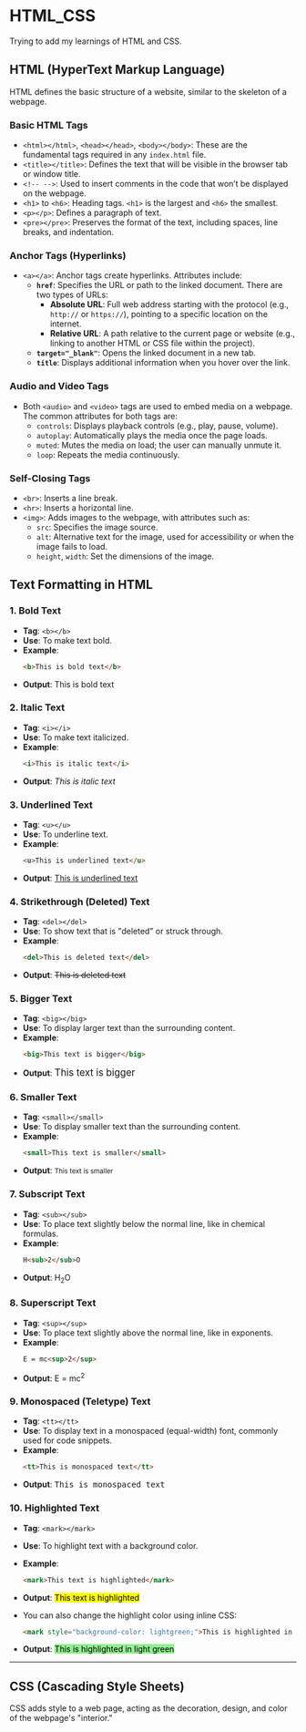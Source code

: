 # HTML_CSS
Trying to add my learnings of HTML and CSS.

## **HTML (HyperText Markup Language)** 
HTML defines the basic structure of a website, similar to the skeleton of a webpage.

### Basic HTML Tags
- `<html></html>`, `<head></head>`, `<body></body>`: These are the fundamental tags required in any `index.html` file.
- `<title></title>`: Defines the text that will be visible in the browser tab or window title.
- `<!-- -->`: Used to insert comments in the code that won’t be displayed on the webpage.
- `<h1>` to `<h6>`: Heading tags. `<h1>` is the largest and `<h6>` the smallest.
- `<p></p>`: Defines a paragraph of text.
- `<pre></pre>`: Preserves the format of the text, including spaces, line breaks, and indentation.

### Anchor Tags (Hyperlinks)
- `<a></a>`: Anchor tags create hyperlinks. Attributes include:
  - **`href`**: Specifies the URL or path to the linked document. There are two types of URLs:
    - **Absolute URL**: Full web address starting with the protocol (e.g., `http://` or `https://`), pointing to a specific location on the internet.
    - **Relative URL**: A path relative to the current page or website (e.g., linking to another HTML or CSS file within the project).
  - **`target="_blank"`**: Opens the linked document in a new tab.
  - **`title`**: Displays additional information when you hover over the link.

### Audio and Video Tags
- Both `<audio>` and `<video>` tags are used to embed media on a webpage. The common attributes for both tags are:
  - `controls`: Displays playback controls (e.g., play, pause, volume).
  - `autoplay`: Automatically plays the media once the page loads.
  - `muted`: Mutes the media on load; the user can manually unmute it.
  - `loop`: Repeats the media continuously.

### Self-Closing Tags
- `<br>`: Inserts a line break.
- `<hr>`: Inserts a horizontal line.
- `<img>`: Adds images to the webpage, with attributes such as:
  - `src`: Specifies the image source.
  - `alt`: Alternative text for the image, used for accessibility or when the image fails to load.
  - `height`, `width`: Set the dimensions of the image.
 
## Text Formatting in HTML

### 1. **Bold Text**
- **Tag**: `<b></b>` 
- **Use**: To make text bold.
- **Example**: 
    ```html
    <b>This is bold text</b>
    ```
- **Output**: This is bold text

### 2. **Italic Text**
- **Tag**: `<i></i>`
- **Use**: To make text italicized.
- **Example**:
    ```html
    <i>This is italic text</i>
    ```
- **Output**: *This is italic text*

### 3. **Underlined Text**
- **Tag**: `<u></u>`
- **Use**: To underline text.
- **Example**:
    ```html
    <u>This is underlined text</u>
    ```
- **Output**: <u>This is underlined text</u>

### 4. **Strikethrough (Deleted) Text**
- **Tag**: `<del></del>`
- **Use**: To show text that is "deleted" or struck through.
- **Example**:
    ```html
    <del>This is deleted text</del>
    ```
- **Output**: ~~This is deleted text~~

### 5. **Bigger Text**
- **Tag**: `<big></big>`
- **Use**: To display larger text than the surrounding content.
- **Example**:
    ```html
    <big>This text is bigger</big>
    ```
- **Output**: <big>This text is bigger</big>

### 6. **Smaller Text**
- **Tag**: `<small></small>`
- **Use**: To display smaller text than the surrounding content.
- **Example**:
    ```html
    <small>This text is smaller</small>
    ```
- **Output**: <small>This text is smaller</small>

### 7. **Subscript Text**
- **Tag**: `<sub></sub>`
- **Use**: To place text slightly below the normal line, like in chemical formulas.
- **Example**:
    ```html
    H<sub>2</sub>O
    ```
- **Output**: H<sub>2</sub>O

### 8. **Superscript Text**
- **Tag**: `<sup></sup>`
- **Use**: To place text slightly above the normal line, like in exponents.
- **Example**:
    ```html
    E = mc<sup>2</sup>
    ```
- **Output**: E = mc<sup>2</sup>

### 9. **Monospaced (Teletype) Text**
- **Tag**: `<tt></tt>`
- **Use**: To display text in a monospaced (equal-width) font, commonly used for code snippets.
- **Example**:
    ```html
    <tt>This is monospaced text</tt>
    ```
- **Output**: <tt>This is monospaced text</tt>

### 10. **Highlighted Text**
- **Tag**: `<mark></mark>`
- **Use**: To highlight text with a background color.
- **Example**:
    ```html
    <mark>This text is highlighted</mark>
    ```
- **Output**: <mark>This text is highlighted</mark>

- You can also change the highlight color using inline CSS:
    ```html
    <mark style="background-color: lightgreen;">This is highlighted in light green</mark>
    ```
- **Output**: <mark style="background-color: lightgreen;">This is highlighted in light green</mark>

---


## **CSS (Cascading Style Sheets)** 
CSS adds style to a web page, acting as the decoration, design, and color of the webpage's "interior."
